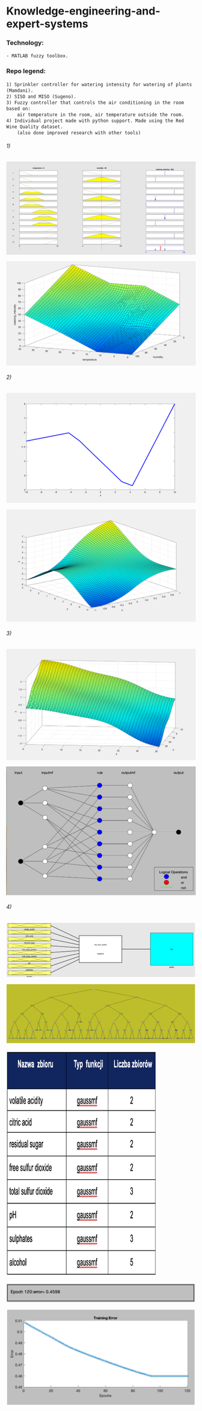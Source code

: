 # Knowledge-engineering-and-expert-systems

### Technology:
```
- MATLAB fuzzy toolbox.
```

### Repo legend:
```
1) Sprinkler controller for watering intensity for watering of plants (Mamdani).
2) SISO and MISO (Sugeno).
3) Fuzzy controller that controls the air conditioning in the room based on: 
    air temperature in the room, air temperature outside the room.
4) Individual project made with python support. Made using the Red Wine Quality dataset.
    (also done improved research with other tools)
```

###### 1)

![](https://github.com/KrzysiekJa/Knowledge-engineering-and-expert-systems/blob/main/pictures/rules_lab_01.png)

![](https://github.com/KrzysiekJa/Knowledge-engineering-and-expert-systems/blob/main/pictures/surf_lab_01.png)

###### 2)

![](https://github.com/KrzysiekJa/Knowledge-engineering-and-expert-systems/blob/main/pictures/plot_lab_02.png)

![](https://github.com/KrzysiekJa/Knowledge-engineering-and-expert-systems/blob/main/pictures/surf_lab_02.png)

###### 3)

![](https://github.com/KrzysiekJa/Knowledge-engineering-and-expert-systems/blob/main/pictures/surf_lab_03.png)

![](https://github.com/KrzysiekJa/Knowledge-engineering-and-expert-systems/blob/main/pictures/structure_lab_03.png)

###### 4)

![](https://github.com/KrzysiekJa/Knowledge-engineering-and-expert-systems/blob/main/pictures/project_schema.png)

![](https://github.com/KrzysiekJa/Knowledge-engineering-and-expert-systems/blob/main/pictures/project_decision_tree.png)

<img src="https://github.com/KrzysiekJa/Knowledge-engineering-and-expert-systems/blob/main/pictures/project_talbe.png" alt="project_talbe" width="400" height="600"/>

![](https://github.com/KrzysiekJa/Knowledge-engineering-and-expert-systems/blob/main/pictures/project_output.png)

![](https://github.com/KrzysiekJa/Knowledge-engineering-and-expert-systems/blob/main/pictures/project_lr.png)
